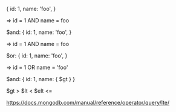 
{
  id: 1,
  name: 'foo',
}

=> 
id = 1 AND name = foo




$and: {
  id: 1,
  name: 'foo',
}

=> 
id = 1 AND name = foo



$or: {
  id: 1,
  name: 'foo',
}

=>
id = 1 OR name = 'foo'


$and: {
  id: 1,
  name: { $gt  }
}



$gt  >
$lt <
$elt <=

https://docs.mongodb.com/manual/reference/operator/query/lte/